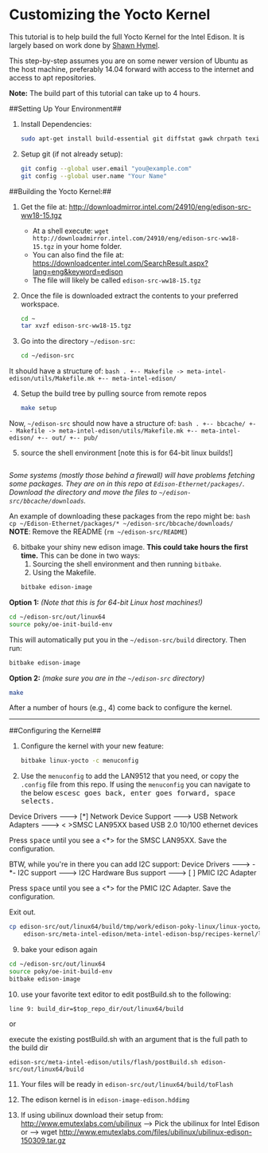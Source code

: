 Customizing the Yocto Kernel
============================

This tutorial is to help build the full Yocto Kernel for the Intel Edison.  It is largely based on work done by [Shawn Hymel](http://shawnhymel.com/585/creating-a-custom-linux-kernel-for-the-edison/).

This step-by-step assumes you are on some newer version of Ubuntu as the host machine, preferably 14.04 forward with access to the internet and access to apt repositories.

**Note:** The build part of this tutorial can take up to 4 hours.

##Setting Up Your Environment##

1. Install Dependencies:
	```bash
	sudo apt-get install build-essential git diffstat gawk chrpath texinfo libtool gcc-multilib libsdl1.2-dev dfutils libqt4-core:i386 ligqt4-gui:i386
	```

2. Setup git (if not already setup):
	```bash
	git config --global user.email "you@example.com"
	git config --global user.name "Your Name"
	```

##Building the Yocto Kernel:##

1. Get the file at: http://downloadmirror.intel.com/24910/eng/edison-src-ww18-15.tgz
	- At a shell execute:  `wget http://downloadmirror.intel.com/24910/eng/edison-src-ww18-15.tgz` in your home folder.
	- You can also find the file at: https://downloadcenter.intel.com/SearchResult.aspx?lang=eng&keyword=edison
	- The file will likely be called `edison-src-ww18-15.tgz`

2. Once the file is downloaded extract the contents to your preferred workspace.
	```bash
	cd ~
	tar xvzf edison-src-ww18-15.tgz
	```

3. Go into the directory `~/edison-src`:
	```bash
	cd ~/edison-src
	```

 It should have a structure of:
	```bash
	.
	+-- Makefile -> meta-intel-edison/utils/Makefile.mk
	+-- meta-intel-edison/
	```

4. Setup the build tree by pulling source from remote repos
	```bash
	make setup
	```

 Now, `~/edison-src` should now have a structure of:
	```bash
	.
	+-- bbcache/
	+-- Makefile -> meta-intel-edison/utils/Makefile.mk
	+-- meta-intel-edison/
	+-- out/
	+-- pub/
	```

5. source the shell environment [note this is for 64-bit linux builds!]
	```bash
	
	```

 *Some systems (mostly those behind a firewall) will have problems fetching some packages.  They are on in this repo at `Edison-Ethernet/packages/`.  Download the directory and move the files to `~/edison-src/bbcache/downloads`.*

 An example of downloading these packages from the repo might be:
	```bash
	cp ~/Edison-Ethernet/packages/* ~/edison-src/bbcache/downloads/
	```
	**NOTE**: Remove the README (`rm ~/edison-src/README`)

6. bitbake your shiny new edison image.  **This could take hours the first time.** This can be done in two ways:
	1. Sourcing the shell environment and then running `bitbake`.
	2. Using the Makefile.
	```bash
	bitbake edison-image
	```

 **Option 1:** *(Note that this is for 64-bit Linux host machines!)*
 ```bash
 cd ~/edison-src/out/linux64
 source poky/oe-init-build-env
 ```
 This will automatically put you in the `~/edison-src/build` directory. Then run:
 ```bash
 bitbake edison-image
 ```

 **Option 2:** *(make sure you are in the `~/edison-src` directory)*
 ```bash
 make
 ```

After a number of hours (e.g., 4) come back to configure the kernel.

----------------------------------------------------------------------

##Configuring the Kernel##

1. Configure the kernel with your new feature:
	```bash
	bitbake linux-yocto -c menuconfig
	```

2. Use the `menuconfig` to add the LAN9512 that you need, or copy the `.config` file from this repo. If using the `menuconfig` you can navigate to the below <kbd>esc</kdb><kbd>esc</kdb> goes back, <kbd>enter</kbd> goes forward, <kbd>space</kbd> selects.

Device Drivers --->
	[*] Network Device Support --->
		USB Network Adapters --->
			< >SMSC LAN95XX based USB 2.0 10/100 ethernet devices
		
Press <kbd>space</kbd> until you see a <*> for the SMSC LAN95XX. Save the configuration.

BTW, while you're in there you can add I2C support:
Device Drivers --->
	-*- I2C support --->
		I2C Hardware Bus support --->
			[ ] PMIC I2C Adapter

Press <kbd>space</kbd> until you see a <*> for the PMIC I2C Adapter. Save the configuration.

Exit out.
```bash
cp edison-src/out/linux64/build/tmp/work/edison-poky-linux/linux-yocto/3.10.17+gitAUTO*/linux-edison-standard-build/.config \\
	edison-src/meta-intel-edison/meta-intel-edison-bsp/recipes-kernel/linux/files/defconfig
```
	
9) bake your edison again
```bash
cd ~/edison-src/out/linux64
source poky/oe-init-build-env
bitbake edison-image
```

10) use your favorite text editor to edit postBuild.sh to the following:

`line 9: build_dir=$top_repo_dir/out/linux64/build`

or

execute the existing postBuild.sh with an argument that is the full path to the build dir

`edison-src/meta-intel-edison/utils/flash/postBuild.sh edison-src/out/linux64/build`

11) Your files will be ready in `edison-src/out/linux64/build/toFlash`

12) The edison kernel is in `edison-image-edison.hddimg`

13) If using ubilinux download their setup from: http://www.emutexlabs.com/ubilinux
--> Pick the ubilinux for Intel Edison or
--> wget http://www.emutexlabs.com/files/ubilinux/ubilinux-edison-150309.tar.gz
